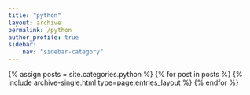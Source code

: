```yaml
---
title: "python"
layout: archive
permalink: /python
author_profile: true
sidebar:
    nav: "sidebar-category"
---
```

{% assign posts = site.categories.python %}
{% for post in posts %} {% include archive-single.html type=page.entries_layout %} {% endfor %}